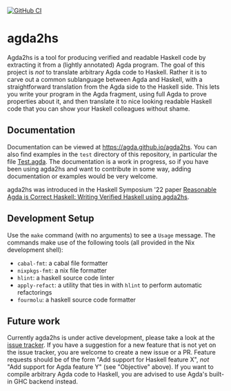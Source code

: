 [![GitHub CI](https://github.com/agda/agda2hs/workflows/CI/badge.svg)](https://github.com/agda/agda2hs/actions)

# agda2hs

Agda2hs is a tool for producing verified and readable Haskell code by extracting
it from a (lightly annotated) Agda program. The goal of this project is *not* to
translate arbitrary Agda code to Haskell. Rather it is to carve out a common
sublanguage between Agda and Haskell, with a straightforward translation from
the Agda side to the Haskell side. This lets you write your program in the Agda
fragment, using full Agda to prove properties about it, and then translate it to
nice looking readable Haskell code that you can show your Haskell colleagues
without shame.

## Documentation

Documentation can be viewed at https://agda.github.io/agda2hs. You can also find
examples in the `test` directory of this repository, in particular the file
[Test.agda](https://github.com/agda/agda2hs/blob/master/test/Test.agda). The
documentation is a work in progress, so if you have been using agda2hs and want
to contribute in some way, adding documentation or examples would be very
welcome.

agda2hs was introduced in the Haskell Symposium '22 paper [Reasonable Agda is
Correct Haskell: Writing Verified Haskell using
agda2hs](https://jesper.sikanda.be/files/reasonable-agda-is-correct-haskell.pdf).

## Development Setup

Use the `make` command (with no arguments) to see a `Usage` message. 
The commands make use of the following tools (all provided in the Nix development shell):

- `cabal-fmt`: a cabal file formatter
- `nixpkgs-fmt`: a nix file formatter
- `hlint`: a haskell source code linter
- `apply-refact`: a utility that ties in with `hlint` to perform automatic refactorings
- `fourmolu`: a haskell source code formatter

## Future work

Currently agda2hs is under active development, please take a look at
the [issue tracker](https://github.com/agda/agda2hs/issues). If you
have a suggestion for a new feature that is not yet on the issue
tracker, you are welcome to create a new issue or a PR. Feature
requests should be of the form "Add support for Haskell feature X",
*not* "Add support for Agda feature Y" (see "Objective" above). If you
want to compile arbitrary Agda code to Haskell, you are advised to use
Agda's built-in GHC backend instead.
